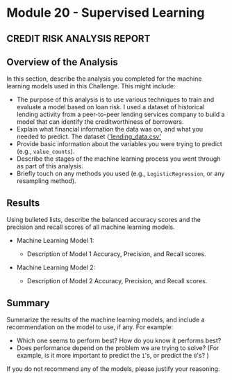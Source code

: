 # Module 20 - Supervised Learning

## CREDIT RISK ANALYSIS REPORT
## Overview of the Analysis

In this section, describe the analysis you completed for the machine learning models used in this Challenge. This might include:

* The purpose of this analysis is to use various techniques to train and evaluate a model based on loan risk. I used a dataset of historical lending activity from a peer-to-peer lending services company to build a model that can identify the creditworthiness of borrowers. 
* Explain what financial information the data was on, and what you needed to predict. The dataset (['lending_data.csv'](https://github.com/rperez025/credit-risk-classification/blob/main/Credit_Risk/lending_data.csv)
* Provide basic information about the variables you were trying to predict (e.g., `value_counts`).
* Describe the stages of the machine learning process you went through as part of this analysis.
* Briefly touch on any methods you used (e.g., `LogisticRegression`, or any resampling method).

## Results

Using bulleted lists, describe the balanced accuracy scores and the precision and recall scores of all machine learning models.

* Machine Learning Model 1:
  * Description of Model 1 Accuracy, Precision, and Recall scores.



* Machine Learning Model 2:
  * Description of Model 2 Accuracy, Precision, and Recall scores.

## Summary

Summarize the results of the machine learning models, and include a recommendation on the model to use, if any. For example:
* Which one seems to perform best? How do you know it performs best?
* Does performance depend on the problem we are trying to solve? (For example, is it more important to predict the `1`'s, or predict the `0`'s? )

If you do not recommend any of the models, please justify your reasoning.

